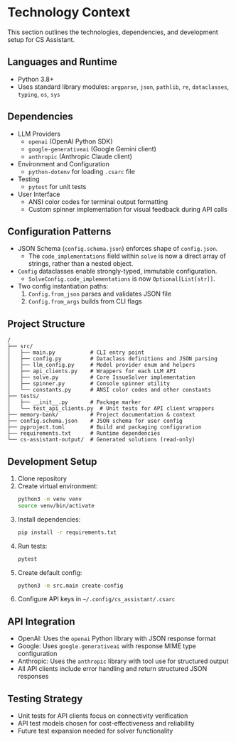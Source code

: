 # Technology Context

This section outlines the technologies, dependencies, and development setup for CS Assistant.

## Languages and Runtime
- Python 3.8+  
- Uses standard library modules: `argparse`, `json`, `pathlib`, `re`, `dataclasses`, `typing`, `os`, `sys`

## Dependencies
- LLM Providers
  - `openai` (OpenAI Python SDK)  
  - `google-generativeai` (Google Gemini client)  
  - `anthropic` (Anthropic Claude client)  
- Environment and Configuration  
  - `python-dotenv` for loading `.csarc` file  
- Testing  
  - `pytest` for unit tests  
- User Interface
  - ANSI color codes for terminal output formatting
  - Custom spinner implementation for visual feedback during API calls

## Configuration Patterns
- JSON Schema (`config.schema.json`) enforces shape of `config.json`.
  - The `code_implementations` field within `solve` is now a direct array of strings, rather than a nested object.
- `Config` dataclasses enable strongly-typed, immutable configuration.
  - `SolveConfig.code_implementations` is now `Optional[List[str]]`.
- Two config instantiation paths:
  1. `Config.from_json` parses and validates JSON file  
  2. `Config.from_args` builds from CLI flags

## Project Structure
```
/
├── src/
│   ├── main.py           # CLI entry point
│   ├── config.py         # Dataclass definitions and JSON parsing
│   ├── llm_config.py     # Model provider enum and helpers
│   ├── api_clients.py    # Wrappers for each LLM API
│   ├── solve.py          # Core IssueSolver implementation
│   ├── spinner.py        # Console spinner utility
│   └── constants.py      # ANSI color codes and other constants
├── tests/
│   ├── __init__.py       # Package marker
│   └── test_api_clients.py  # Unit tests for API client wrappers
├── memory-bank/          # Project documentation & context
├── config.schema.json    # JSON schema for user config
├── pyproject.toml        # Build and packaging configuration
├── requirements.txt      # Runtime dependencies
└── cs-assistant-output/  # Generated solutions (read-only)
```

## Development Setup
1. Clone repository  
2. Create virtual environment:
   ```bash
   python3 -m venv venv
   source venv/bin/activate
   ```
3. Install dependencies:
   ```bash
   pip install -r requirements.txt
   ```
4. Run tests:
   ```bash
   pytest
   ```
5. Create default config:
   ```bash
   python3 -m src.main create-config
   ```
6. Configure API keys in `~/.config/cs_assistant/.csarc`

## API Integration
- OpenAI: Uses the `openai` Python library with JSON response format
- Google: Uses `google.generativeai` with response MIME type configuration
- Anthropic: Uses the `anthropic` library with tool use for structured output
- All API clients include error handling and return structured JSON responses

## Testing Strategy
- Unit tests for API clients focus on connectivity verification
- API test models chosen for cost-effectiveness and reliability
- Future test expansion needed for solver functionality
